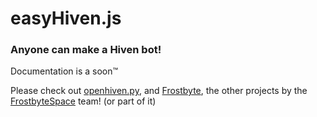 # easyHiven.js
### Anyone can make a Hiven bot!

Documentation is a soon™

Please check out [openhiven.py](https://github.com/FrostbyteSpace/openhiven.py), and [Frostbyte](https://frostbyte.space), the other projects by the [FrostbyteSpace](https://github.com/FrostbyteSpace) team! (or part of it)
